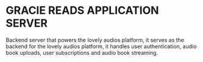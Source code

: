 # GRACIE READS APPLICATION SERVER

Backend server that powers the lovely audios platform, it serves as the backend for the lovely audios platform, it handles user authentication, audio book uploads, user subscriptions and audio book streaming.